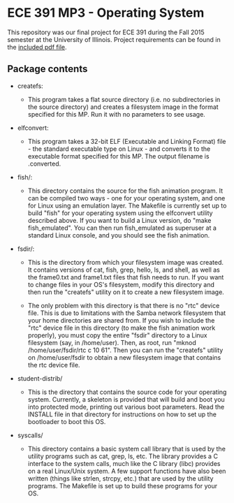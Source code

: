 # ECE 391 MP3 - Operating System

This repository was our final project for ECE 391 during the Fall 2015 semester at the University of Illinois. 
Project requirements can be found in the [included pdf file](ProjectRequirements.pdf).

## Package contents

* createfs:
    - This program takes a flat source directory (i.e. no subdirectories
    in the source directory) and creates a filesystem image in the
    format specified for this MP.  Run it with no parameters to see
    usage.

* elfconvert:
    - This program takes a 32-bit ELF (Executable and Linking Format) file - the standard executable type on Linux - and converts it to the
    executable format specified for this MP.  The output filename is
    <exename>.converted.

* fish/:
	- This directory contains the source for the fish animation program.
	It can be compiled two ways - one for your operating system, and one
	for Linux using an emulation layer.  The Makefile is currently set
	up to build "fish" for your operating system using the elfconvert
	utility described above.  If you want to build a Linux version, do
	"make fish_emulated".  You can then run fish_emulated as superuser
	at a standard Linux console, and you should see the fish animation.

* fsdir/:
	- This is the directory from which your filesystem image was created.
	It contains versions of cat, fish, grep, hello, ls, and shell, as
	well as the frame0.txt and frame1.txt files that fish needs to run.
	If you want to change files in your OS's filesystem, modify this
	directory and then run the "createfs" utility on it to create a new
	filesystem image.

	- The only problem with this directory is that
	there is no "rtc" device file.  This is due to limitations with the
	Samba network filesystem that your home directories are shared from.
	If you wish to include the "rtc" device file in this directory (to
	make the fish animation work properly), you must copy the entire
	"fsdir" directory to a Linux filesystem (say, in /home/user).  Then,
	as root, run "mknod /home/user/fsdir/rtc c 10 61".  Then you can run
	the "createfs" utility on /home/user/fsdir to obtain a new
	filesystem image that contains the rtc device file.


* student-distrib/
    - This is the directory that contains the source code for your
    operating system.  Currently, a skeleton is provided that will build
    and boot you into protected mode, printing out various boot
    parameters.  Read the INSTALL file in that directory for
    instructions on how to set up the bootloader to boot this OS.

* syscalls/
    - This directory contains a basic system call library that is used by
    the utility programs such as cat, grep, ls, etc.  The library
    provides a C interface to the system calls, much like the C library
    (libc) provides on a real Linux/Unix system.  A few support
    functions have also been written (things like strlen, strcpy, etc.)
    that are used by the utility programs.  The Makefile is set up to
	build these programs for your OS.
